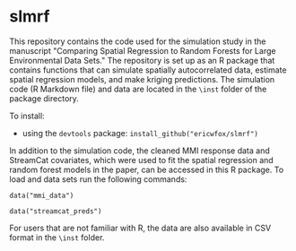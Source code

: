 # slmrf

This repository contains the code used for the simulation study in the manuscript "Comparing Spatial Regression to Random Forests for Large Environmental Data Sets."  The repository is set up as an R package that contains functions that can simulate spatially autocorrelated data, estimate spatial regression models, and make kriging predictions.  The simulation code (R Markdown file) and data are located in the `\inst` folder of the package directory.

To install:

* using the `devtools` package: `install_github("ericwfox/slmrf")`

In addition to the simulation code, the cleaned MMI response data and StreamCat covariates, which were used to fit the spatial regression and random forest models in the paper, can be accessed in this R package.  To load and data sets run the following commands:

`data("mmi_data")`

`data("streamcat_preds")`

For users that are not familiar with R, the data are also available in CSV format in the `\inst` folder.  



